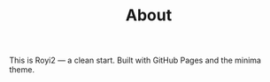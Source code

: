 ﻿---
layout: page
title: "About"
permalink: /about/
---
This is Royi2 — a clean start. Built with GitHub Pages and the minima theme.

  
 
  
 
  
 